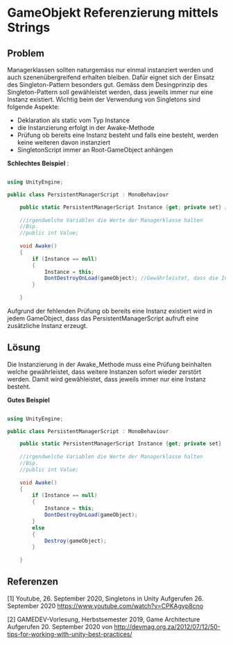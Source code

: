 # GameObjekt Referenzierung mittels Strings

## Problem

Managerklassen sollten naturgemäss nur einmal instanziert werden und auch szenenübergreifend erhalten bleiben. Dafür eignet sich der Einsatz des Singleton-Pattern besonders gut.
Gemäss dem Desingprinzip des Singleton-Pattern soll gewähleistet werden, dass jeweils immer nur eine Instanz existiert.
Wichtig beim der Verwendung von Singletons sind folgende Aspekte:

* Deklaration als static vom Typ Instance
* die Instanzierung erfolgt in der Awake-Methode
* Prüfung ob bereits eine Instanz besteht und falls eine besteht, werden keine weiteren davon instanziert
* SingletonScript immer an Root-GameObject anhängen


**Schlechtes Beispiel** :
```csharp

using UnityEngine;

public class PersistentManagerScript : MonoBehaviour

    public static PersistentManagerScript Instance {get; private set} //Typ Instance und Zugrifffestlegung 
    
    //irgendwelche Variablen die Werte der Managerklasse halten
    //Bsp.
    //public int Value;
    
    void Awake()
    {
        if (Instance == null)
        {
            Instance = this;
            DontDestroyOnLoad(gameObject); //Gewährleistet, dass die Instanz beim Szenenwechsel / Neuladen der Szene bestehen bleibt (Wenn erwünscht!)
        }
            
    }

```

Aufgrund der fehlenden Prüfung ob bereits eine Instanz existiert wird in jedem GameObject, dass das PersistentManagerScript aufruft eine zusätzliche Instanz erzeugt. 


## Lösung

Die Instanzierung in der Awake_Methode muss eine Prüfung beinhalten welche gewährleistet, dass weitere Instanzen sofort wieder zerstört werden. Damit wird gewähleistet, dass jeweils immer nur eine Instanz besteht. 

**Gutes Beispiel**
```csharp

using UnityEngine;

public class PersistentManagerScript : MonoBehaviour

    public static PersistentManagerScript Instance {get; private set}
    
    //irgendwelche Variablen die Werte der Managerklasse halten
    //Bsp.
    //public int Value;
    
    void Awake()
    {
        if (Instance == null)
        {
            Instance = this;
            DontDestroyOnLoad(gameObject);
        }
        else
        {
            Destroy(gameObject);
        }
            
    }

```


## Referenzen

[1]
Youtube, 26. September 2020, Singletons in Unity
Aufgerufen 26. September 2020 https://www.youtube.com/watch?v=CPKAgyp8cno

[2]
GAMEDEV-Vorlesung, Herbstsemester 2019, Game Architecture
Aufgerufen 20. September 2020 von http://devmag.org.za/2012/07/12/50-tips-for-working-with-unity-best-practices/


